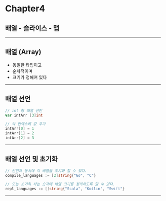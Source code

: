 # Chapter4

## 배열 - 슬라이스 - 맵

---

## 배열 (Array)

- 동일한 타입이고
- 순차적이며
- 크기가 정해져 있다

---

## 배열 선언

```go
// int 형 배열 선언
var intArr [3]int

// 각 인덱스에 값 추가
intArr[0] = 1
intArr[1] = 2
intArr[2] = 3
```

---

## 배열 선언 및 초기화

```go
// 선언과 동시에 각 배열을 초기화 할 수 있다.
compile_languages := [2]string{"Go", "C"}

// 또는 초기화 하는 숫자에 배열 크기를 정의하도록 할 수 있다.
repl_languages := []string{"Scala", "Kotlin", "Swift"}
```

---
